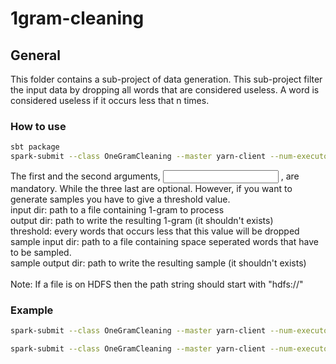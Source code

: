 # 1gram-cleaning #


## General ##

This folder contains a sub-project of data generation.
This sub-project filter the input data by dropping all words that are considered useless.
A word is considered useless if it occurs less that n times.


### How to use
```bash
sbt package
spark-submit --class OneGramCleaning --master yarn-client --num-executors <numExecutors> target/scala-2.10/onegramcleaning_2.10-1.0.jar <input dir> <output dir> <threshold> <sample input dir> <sample output dir>
```
The first and the second arguments, <input dir> <output dir>, are mandatory. While the three last are optional. However, if you want to generate samples you have to give a threshold value.<br />
input dir: path to a file containing 1-gram to process<br />
output dir: path to write the resulting 1-gram (it shouldn't exists)<br />
threshold: every words that occurs less that this value will be dropped<br />
sample input dir: path to a file containing space seperated words that have to be sampled.<br />
sample output dir: path to write the resulting sample (it shouldn't exists)<br />
<br />
Note: If a file is on HDFS then the path string should start with "hdfs://"


### Example
```bash
spark-submit --class OneGramCleaning --master yarn-client --num-executors 20 target/scala-2.10/onegramcleaning_2.10-1.0.jar "hdfs:///projects/temporal-profiles/data-generation/1gram-generation/step2" "hdfs:///projects/temporal-profiles/data-generation/clean-1gram"
```

```bash
spark-submit --class OneGramCleaning --master yarn-client --num-executors 20 target/scala-2.10/onegramcleaning_2.10-1.0.jar "hdfs:///projects/temporal-profiles/data-generation/1gram-generation/step2" "hdfs:///projects/temporal-profiles/data-generation/clean-1gram" 30 "hdfs:///projects/temporal-profiles/data-generation/sample/sampleList" "hdfs:///projects/temporal-profiles/data-generation/sample/full_samples"
```
